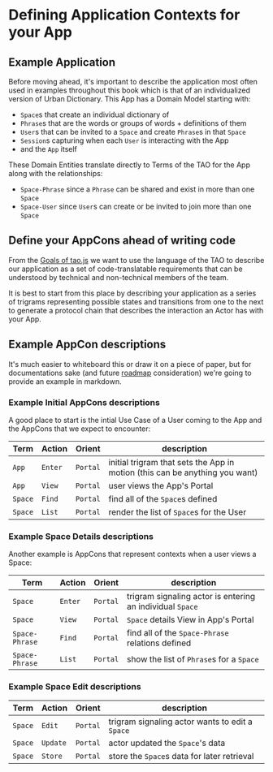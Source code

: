 # Defining Application Contexts for your App

## Example Application

Before moving ahead, it's important to describe the application most often used in examples throughout this book which is that of an individualized
version of Urban Dictionary.  This App has a Domain Model starting with:

* `Space`s that create an individual dictionary of
* `Phrase`s that are the words or groups of words + definitions of them
* `User`s that can be invited to a `Space` and create `Phrase`s in that `Space`
* `Session`s capturing when each `User` is interacting with the App
* and the `App` itself

These Domain Entities translate directly to Terms of the TAO for the App along with the relationships:

* `Space-Phrase` since a `Phrase` can be shared and exist in more than one `Space`
* `Space-User` since `User`s can create or be invited to join more than one `Space`

## Define your AppCons ahead of writing code

From the [Goals of tao.js](../intro/motivations.md) we want to use the language of the TAO to
describe our application as a set of code-translatable requirements that can be understood by
technical and non-technical members of the team.

It is best to start from this place by describing your application as a series of trigrams
representing possible states and transitions from one to the next to generate a protocol chain
that describes the interaction an Actor has with your App.

## Example AppCon descriptions

It's much easier to whiteboard this or draw it on a piece of paper, but for documentations sake
(and future [roadmap](../intro/roadmap.md) consideration) we're going to provide an example in
markdown.

### Example Initial AppCons descriptions

A good place to start is the intial Use Case of a User coming to the App and the
AppCons that we expect to encounter:

|Term|Action|Orient|description|
|----|------|------|-----------|
|`App`|`Enter`|`Portal`|initial trigram that sets the App in motion (this can be anything you want)|
|`App`|`View`|`Portal`|user views the App's Portal|
|`Space`|`Find`|`Portal`|find all of the `Space`s defined|
|`Space`|`List`|`Portal`|render the list of `Space`s for the User|

### Example Space Details descriptions

Another example is AppCons that represent contexts when a user views a Space:

|Term|Action|Orient|description|
|----|------|------|-----------|
|`Space`|`Enter`|`Portal`|trigram signaling actor is entering an individual `Space`|
|`Space`|`View`|`Portal`|`Space` details View in App's Portal|
|`Space-Phrase`|`Find`|`Portal`|find all of the `Space-Phrase` relations defined|
|`Space-Phrase`|`List`|`Portal`|show the list of `Phrase`s for a `Space`|

### Example Space Edit descriptions

|Term|Action|Orient|description|
|----|------|------|-----------|
|`Space`|`Edit`|`Portal`|trigram signaling actor wants to edit a `Space`|
|`Space`|`Update`|`Portal`|actor updated the `Space`'s data|
|`Space`|`Store`|`Portal`|store the `Space`s data for later retrieval|

